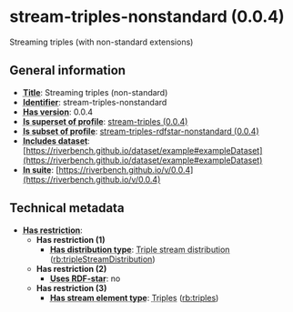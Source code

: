 # stream-triples-nonstandard (0.0.4)

Streaming triples (with non-standard extensions)

## General information

- **<abbr title="A name given to the resource.">Title</abbr>**: Streaming triples (non-standard)
- **<abbr title="An unambiguous reference to the resource within a given context.">Identifier</abbr>**: stream-triples-nonstandard
- **<abbr title="Version tag of an artifact">Has version</abbr>**: 0.0.4
- **<abbr title="Indicates that this profile contains all datasets of the other profile">Is superset of profile</abbr>**: [stream-triples (0.0.4)](https://riverbench.github.io/profiles/stream-triples/0.0.4)
- **<abbr title="Indicates that this profile's datasets are all in the other profile">Is subset of profile</abbr>**: [stream-triples-rdfstar-nonstandard (0.0.4)](https://riverbench.github.io/profiles/stream-triples-rdfstar-nonstandard/0.0.4)
- **<abbr title="Indicates which datasets are included in the profile">Includes dataset</abbr>**: [https://riverbench.github.io/dataset/example#exampleDataset](https://riverbench.github.io/dataset/example#exampleDataset)
- **<abbr title="Indicates the benchmark suite to which a dataset or profile belongs">In suite</abbr>**: [https://riverbench.github.io/v/0.0.4](https://riverbench.github.io/v/0.0.4)

## Technical metadata

- **<abbr title="Has profile restriction. The restrictions are joined with the AND operator.">Has restriction</abbr>**: 
    - **Has restriction (1)**    
        - **<abbr title="Indicates the type of RiverBench dataset distribution">Has distribution type</abbr>**: <abbr title="The dataset is distributed as a stream of RDF triples.">Triple stream distribution</abbr> ([rb:tripleStreamDistribution](https://riverbench.github.io/schema/dataset#tripleStreamDistribution))
    - **Has restriction (2)**    
        - **<abbr title="Whether the dataset uses RDF-star features.">Uses RDF-star</abbr>**: no
    - **Has restriction (3)**    
        - **<abbr title="Indicates the type of contents of each stream element">Has stream element type</abbr>**: <abbr title="Triple streams consist of elements, where each element is an RDF graph.">Triples</abbr> ([rb:triples](https://riverbench.github.io/schema/dataset#triples))

